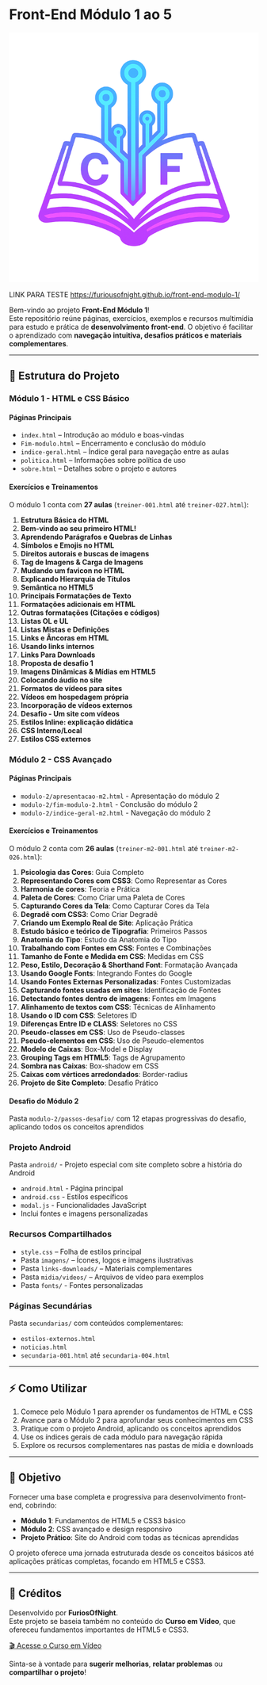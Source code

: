 # Front-End Módulo 1 ao 5

![Logo do projeto](imagens/logo-sitebook.png)


LINK PARA TESTE https://furiousofnight.github.io/front-end-modulo-1/

Bem-vindo ao projeto **Front-End Módulo 1**!  
Este repositório reúne páginas, exercícios, exemplos e recursos multimídia para estudo e prática de **desenvolvimento front-end**. O objetivo é facilitar o aprendizado com **navegação intuitiva, desafios práticos e materiais complementares**.

---

## 📂 Estrutura do Projeto

### Módulo 1 - HTML e CSS Básico
#### Páginas Principais
- `index.html` – Introdução ao módulo e boas-vindas
- `Fim-modulo.html` – Encerramento e conclusão do módulo
- `indice-geral.html` – Índice geral para navegação entre as aulas
- `politica.html` – Informações sobre política de uso
- `sobre.html` – Detalhes sobre o projeto e autores

#### Exercícios e Treinamentos
O módulo 1 conta com **27 aulas** (`treiner-001.html` até `treiner-027.html`):

1. **Estrutura Básica do HTML**
2. **Bem-vindo ao seu primeiro HTML!**
3. **Aprendendo Parágrafos e Quebras de Linhas**
4. **Símbolos e Emojis no HTML**
5. **Direitos autorais e buscas de imagens**
6. **Tag de Imagens & Carga de Imagens**
7. **Mudando um favicon no HTML**
8. **Explicando Hierarquia de Títulos**
9. **Semântica no HTML5**
10. **Principais Formatações de Texto**
11. **Formatações adicionais em HTML**
12. **Outras formatações (Citações e códigos)**
13. **Listas OL e UL**
14. **Listas Mistas e Definições**
15. **Links e Âncoras em HTML**
16. **Usando links internos**
17. **Links Para Downloads**
18. **Proposta de desafio 1**
19. **Imagens Dinâmicas & Mídias em HTML5**
20. **Colocando áudio no site**
21. **Formatos de vídeos para sites**
22. **Vídeos em hospedagem própria**
23. **Incorporação de vídeos externos**
24. **Desafio - Um site com vídeos**
25. **Estilos Inline: explicação didática**
26. **CSS Interno/Local**
27. **Estilos CSS externos**

### Módulo 2 - CSS Avançado
#### Páginas Principais
- `modulo-2/apresentacao-m2.html` - Apresentação do módulo 2
- `modulo-2/fim-modulo-2.html` - Conclusão do módulo 2
- `modulo-2/indice-geral-m2.html` - Navegação do módulo 2

#### Exercícios e Treinamentos
O módulo 2 conta com **26 aulas** (`treiner-m2-001.html` até `treiner-m2-026.html`):

1. **Psicologia das Cores**: Guia Completo
2. **Representando Cores com CSS3**: Como Representar as Cores
3. **Harmonia de cores**: Teoria e Prática
4. **Paleta de Cores**: Como Criar uma Paleta de Cores
5. **Capturando Cores da Tela**: Como Capturar Cores da Tela
6. **Degradê com CSS3**: Como Criar Degradê
7. **Criando um Exemplo Real de Site**: Aplicação Prática
8. **Estudo básico e teórico de Tipografia**: Primeiros Passos
9. **Anatomia do Tipo**: Estudo da Anatomia do Tipo
10. **Trabalhando com Fontes em CSS**: Fontes e Combinações
11. **Tamanho de Fonte e Medida em CSS**: Medidas em CSS
12. **Peso, Estilo, Decoração & Shorthand Font**: Formatação Avançada
13. **Usando Google Fonts**: Integrando Fontes do Google
14. **Usando Fontes Externas Personalizadas**: Fontes Customizadas
15. **Capturando fontes usadas em sites**: Identificação de Fontes
16. **Detectando fontes dentro de imagens**: Fontes em Imagens
17. **Alinhamento de textos com CSS**: Técnicas de Alinhamento
18. **Usando o ID com CSS**: Seletores ID
19. **Diferenças Entre ID e CLASS**: Seletores no CSS
20. **Pseudo-classes em CSS**: Uso de Pseudo-classes
21. **Pseudo-elementos em CSS**: Uso de Pseudo-elementos
22. **Modelo de Caixas**: Box-Model e Display
23. **Grouping Tags em HTML5**: Tags de Agrupamento
24. **Sombra nas Caixas**: Box-shadow em CSS
25. **Caixas com vértices arredondados**: Border-radius
26. **Projeto de Site Completo**: Desafio Prático

#### Desafio do Módulo 2
Pasta `modulo-2/passos-desafio/` com 12 etapas progressivas do desafio, aplicando todos os conceitos aprendidos

### Projeto Android
Pasta `android/` - Projeto especial com site completo sobre a história do Android
- `android.html` - Página principal
- `android.css` - Estilos específicos
- `modal.js` - Funcionalidades JavaScript
- Inclui fontes e imagens personalizadas

### Recursos Compartilhados
- `style.css` – Folha de estilos principal
- Pasta `imagens/` – Ícones, logos e imagens ilustrativas
- Pasta `links-downloads/` – Materiais complementares
- Pasta `midia/videos/` – Arquivos de vídeo para exemplos
- Pasta `fonts/` - Fontes personalizadas

### Páginas Secundárias
Pasta `secundarias/` com conteúdos complementares:
- `estilos-externos.html`
- `noticias.html`
- `secundaria-001.html` até `secundaria-004.html`

---

## ⚡ Como Utilizar

1. Comece pelo Módulo 1 para aprender os fundamentos de HTML e CSS
2. Avance para o Módulo 2 para aprofundar seus conhecimentos em CSS
3. Pratique com o projeto Android, aplicando os conceitos aprendidos
4. Use os índices gerais de cada módulo para navegação rápida
5. Explore os recursos complementares nas pastas de mídia e downloads

---

## 🎯 Objetivo

Fornecer uma base completa e progressiva para desenvolvimento front-end, cobrindo:
- **Módulo 1**: Fundamentos de HTML5 e CSS3 básico
- **Módulo 2**: CSS avançado e design responsivo
- **Projeto Prático**: Site do Android com todas as técnicas aprendidas

O projeto oferece uma jornada estruturada desde os conceitos básicos até aplicações práticas completas, focando em HTML5 e CSS3.

---

## 🙏 Créditos

Desenvolvido por **FuriosOfNight**.  
Este projeto se baseia também no conteúdo do **Curso em Vídeo**, que ofereceu fundamentos importantes de HTML5 e CSS3.

[🎬 Acesse o Curso em Vídeo](https://www.cursoemvideo.com)  

Sinta-se à vontade para **sugerir melhorias**, **relatar problemas** ou **compartilhar o projeto**!
